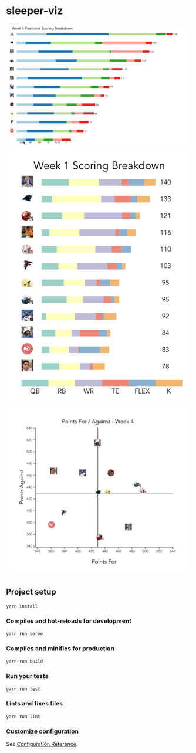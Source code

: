 # sleeper-viz

![Animated Scoring Breakdown](src/assets/ff-positionalBreakdown-v3.gif)
![Week 1 Scoring Breakdown](src/assets/scoring_breakdown_example.png)

![Points For/Against](src/assets/points_for_against.png)

## Project setup
```
yarn install
```

### Compiles and hot-reloads for development
```
yarn run serve
```

### Compiles and minifies for production
```
yarn run build
```

### Run your tests
```
yarn run test
```

### Lints and fixes files
```
yarn run lint
```

### Customize configuration
See [Configuration Reference](https://cli.vuejs.org/config/).
